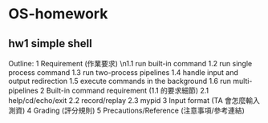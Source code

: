 # OS-homework
## hw1 simple shell
Outline:
1 Requirement (作業要求)
  \n1.1 run built-in command
  1.2 run single process command
  1.3 run two-process pipelines
  1.4 handle input and output redirection
  1.5 execute commands in the background
  1.6 run multi-pipelines
2 Built-in command requirement (1.1 的要求細節)
  2.1 help/cd/echo/exit
  2.2 record/replay
  2.3 mypid
3 Input format (TA 會怎麼輸入測資)
4 Grading (評分規則)
5 Precautions/Reference (注意事項/參考連結)
